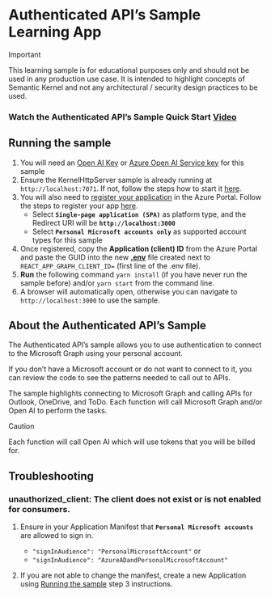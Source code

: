 # Authenticated API’s Sample Learning App

> [!IMPORTANT]
> This learning sample is for educational purposes only and should not be used in any production
> use case. It is intended to highlight concepts of Semantic Kernel and not any
> architectural / security design practices to be used.

### Watch the Authenticated API’s Sample Quick Start [Video](https://aka.ms/SK-Samples-AuthAPI-Video)

## Running the sample

1. You will need an [Open AI Key](https://platform.openai.com/account/api-keys) or
   [Azure Open AI Service key](https://learn.microsoft.com/azure/cognitive-services/openai/quickstart)
   for this sample
2. Ensure the KernelHttpServer sample is already running at `http://localhost:7071`. If not, follow the steps 
   how to start it [here](../../dotnet/KernelHttpServer/README.md).
3. You will also need to
   [register your application](https://learn.microsoft.com/azure/active-directory/develop/quickstart-register-app)
   in the Azure Portal. Follow the steps to register your app
   [here](https://learn.microsoft.com/azure/active-directory/develop/quickstart-register-app).
    - Select **`Single-page application (SPA)`** as platform type, and the Redirect URI will be **`http://localhost:3000`**
    - Select **`Personal Microsoft accounts only`** as supported account types for this sample
4. Once registered, copy the **Application (client) ID** from the Azure Portal and paste
   the GUID into the new **[.env](.env)** file created next to `REACT_APP_GRAPH_CLIENT_ID=` (first line of the .env file).
5. **Run** the following command `yarn install` (if you have never run the sample before)
   and/or `yarn start` from the command line.
6. A browser will automatically open, otherwise you can navigate to `http://localhost:3000` to use the sample.

## About the Authenticated API’s Sample

The Authenticated API’s sample allows you to use authentication to connect to the
Microsoft Graph using your personal account.

If you don’t have a Microsoft account or do not want to connect to it,
you can review the code to see the patterns needed to call out to APIs.

The sample highlights connecting to Microsoft Graph and calling APIs for Outlook, OneDrive, and ToDo.
Each function will call Microsoft Graph and/or Open AI to perform the tasks.

> [!CAUTION]
> Each function will call Open AI which will use tokens that you will be billed for.

## Troubleshooting

### unauthorized_client: The client does not exist or is not enabled for consumers.

1. Ensure in your Application Manifest that **`Personal Microsoft accounts`** are allowed to sign in.
   - `"signInAudience": "PersonalMicrosoftAccount"` or
   - `"signInAudience": "AzureADandPersonalMicrosoftAccount"`

2. If you are not able to change the manifest, create a new Application using [Running the sample](#running-the-sample) step 3 instructions.